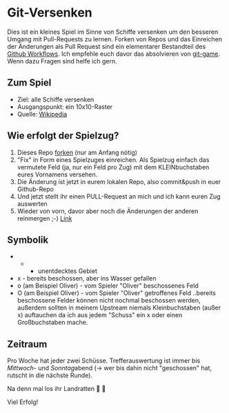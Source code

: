 # Git-Versenken #

Dies ist ein kleines Spiel im Sinne von Schiffe versenken um den besseren Umgang mit Pull-Requests zu lernen. Forken von Repos und das Einreichen der Änderungen als Pull Request sind ein elementarer Bestandteil des [Github Workflows](https://guides.github.com/introduction/flow/index.html).
Ich empfehle euch davor das absolvieren von [git-game](https://github.com/git-game/git-game). Wenn dazu Fragen sind helfe ich gern.

## Zum Spiel ##
* Ziel: alle Schiffe versenken
* Ausgangspunkt: ein 10x10-Raster
* Quelle: [Wikipedia](https://de.wikipedia.org/wiki/Schiffe_versenken)

## Wie erfolgt der Spielzug? ##
1. Dieses Repo [forken](https://help.github.com/articles/fork-a-repo/) (nur am Anfang nötig)
2. "Fix" in Form eines Spielzuges einreichen. Als Spielzug einfach das vermutete Feld (ja, nur ein Feld pro Zug) mit dem KLEINbuchstaben eures Vornamens versehen.
3. Die Änderung ist jetzt in eurem lokalen Repo, also commit&push in euer Github-Repo
4. Und jetzt stellt ihr einen PULL-Request an mich und ich kann euren Zug auswerten
5. Wieder von vorn, davor aber noch die Änderungen der anderen reinmergen ;-) [Link](https://help.github.com/articles/syncing-a-fork/)

## Symbolik ##
* + - unentdecktes Gebiet
* x - bereits beschossen, aber ins Wasser gefallen
* o (am Beispiel Oliver) - vom Spieler "Oliver" beschossenes Feld
* O (am Beispiel Oliver) - vom Spieler "Oliver" getroffenes Feld
..bereits beschossene Felder können nicht nochmal beschossen werden, außerdem sollten in meinem Upstream niemals Kleinbuchstaben (außer x) auftauchen da ich aus jedem "Schuss" ein x oder einen Großbuchstaben mache.

## Zeitraum ##
Pro Woche hat jeder zwei Schüsse. Trefferauswertung ist immer bis *Mittwoch*- und *Sonntag*abend (-> wer bis dahin nicht "geschossen" hat, rutscht in die nächste Runde).

Na denn mal los ihr Landratten :rocket: :ship:

Viel Erfolg!
